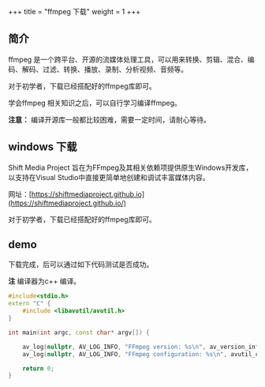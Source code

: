 +++
title = "ffmpeg 下载"
weight = 1
+++

## 简介

ffmpeg 是一个跨平台、开源的流媒体处理工具，可以用来转换、剪辑、混合、编码、解码、过滤、转换、播放、录制、分析视频、音频等。

对于初学者，下载已经搭配好的ffmpeg库即可。

学会ffmpeg 相关知识之后，可以自行学习编译ffmpeg。

**注意：** 编译开源库一般都比较困难，需要一定时间，请耐心等待。

## windows 下载

Shift Media Project 旨在为FFmpeg及其相关依赖项提供原生Windows开发库，以支持在Visual Studio中直接更简单地创建和调试丰富媒体内容。

网址：[https://shiftmediaproject.github.io](https://shiftmediaproject.github.io/)

对于初学者，下载已经搭配好的ffmpeg库即可。




## demo

下载完成，后可以通过如下代码测试是否成功。

**注** 编译器为c++ 编译。

```c++
#include<stdio.h>
extern "C" {
	#include <libavutil/avutil.h>
}

int main(int argc, const char* argv[]) {

	av_log(nullptr, AV_LOG_INFO, "FFmpeg version: %s\n", av_version_info());
	av_log(nullptr, AV_LOG_INFO, "FFmpeg configuration: %s\n", avutil_configuration());

	return 0;
}
```